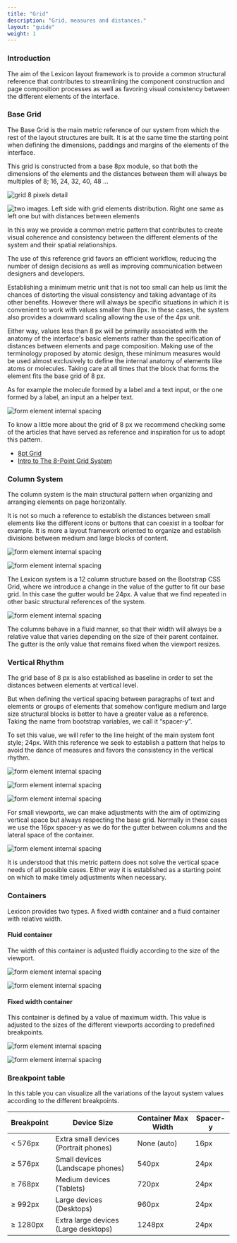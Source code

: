 ```yaml
---
title: "Grid"
description: "Grid, measures and distances."
layout: "guide"
weight: 1
---
```


### Introduction

The aim of the Lexicon layout framework is to provide a common structural reference that contributes to streamlining the component construction and page composition processes as well as favoring visual consistency between the different elements of the interface.

### Base Grid

The Base Grid is the main metric reference of our system from which the rest of the layout structures are built. It is at the same time the starting point when defining the dimensions, paddings and margins of the elements of the interface.

This grid is constructed from a base 8px module, so that both the dimensions of the elements and the distances between them will always be multiples of 8; 16, 24, 32, 40, 48 …

![grid 8 pixels detail](../../../images/Grid01.png)

![two images. Left side with grid elements distribution. Right one same as left one but with distances between elements](../../../images/Grid02.png)  

In this way we provide a common metric pattern that contributes to create visual coherence and consistency between the different elements of the system and their spatial relationships.

The use of this reference grid favors an efficient workflow, reducing the number of design decisions as well as improving communication between designers and developers.

Establishing a minimum metric unit that is not too small can help us limit the chances of distorting the visual consistency and taking advantage of its other benefits. However there will always be specific situations in which it is convenient to work with values ​​smaller than 8px. In these cases, the system also provides a downward scaling allowing the use of the 4px unit.

Either way, values ​​less than 8 px will be primarily associated with the anatomy of the interface's basic elements rather than the specification of distances between elements and page composition. Making use of the terminology proposed by atomic design, these minimum measures would be used almost exclusively to define the internal anatomy of elements like atoms or molecules. Taking care at all times that the block that forms the element fits the base grid of 8 px. 

As for example the molecule formed by a label and a text input, or the one formed by a label, an input an a helper text.

![form element internal spacing](../../../images/Grid03.png)  

To know a little more about the grid of 8 px we recommend checking some of the articles that have served as reference and inspiration for us to adopt this pattern.

* [8pt Grid](https://spec.fm/specifics/8-pt-grid)
* [Intro to The 8-Point Grid System](https://builttoadapt.io/intro-to-the-8-point-grid-system-d2573cde8632)

### Column System

The column system is the main structural pattern when organizing and arranging elements on page horizontally.

It is not so much a reference to establish the distances between small elements like the different icons or buttons that can coexist in a toolbar for example. It is more a layout framework oriented to organize and establish divisions between medium and large blocks of content.

![form element internal spacing](../../../images/Grid04.png)

![form element internal spacing](../../../images/Grid05.png)

The Lexicon system is a 12 column structure based on the Bootstrap CSS Grid, where we introduce a change in the value of the gutter to fit our base grid. In this case the gutter would be 24px. A value that we find repeated in other basic structural references of the system.

![form element internal spacing](../../../images/Grid06.png)

The columns behave in a fluid manner, so that their width will always be a relative value that varies depending on the size of their parent container. The gutter is the only value that remains fixed when the viewport resizes.

### Vertical Rhythm

The grid base of 8 px is also established as baseline in order to set the distances between elements at vertical level. 

But when defining the vertical spacing between paragraphs of text and elements or groups of elements that somehow configure medium and large size structural blocks is better to have a greater value as a reference. Taking the name from bootstrap variables, we call it “spacer-y”.

To set this value, we will refer to the line height of the main system font style; 24px. With this reference we seek to establish a pattern that helps to avoid the dance of measures and favors the consistency in the vertical rhythm.

![form element internal spacing](../../../images/GridVertRhythm01.png)

![form element internal spacing](../../../images/GridVertRhythm02.png)

![form element internal spacing](../../../images/GridVertRhythm03.png)

For small viewports, we can make adjustments with the aim of optimizing vertical space but always respecting the base grid. Normally in these cases we use the 16px spacer-y as we do for the gutter between columns and the lateral space of the container.

![form element internal spacing](../../../images/GridVertRhythm04.png)

It is understood that this metric pattern does not solve the vertical space needs of all possible cases. Either way it is established as a starting point on which to make timely adjustments when necessary.

### Containers

Lexicon provides two types. A  fixed width container and a fluid container with relative width.

#### Fluid container

The width of this container is adjusted fluidly according to the size of the viewport.

![form element internal spacing](../../../images/grid_container_fluid.png)

![form element internal spacing](../../../images/grid_container_fluid_g.png)

#### Fixed width container

This container is defined by a value of maximum width. This value is adjusted to the sizes of the different viewports according to predefined breakpoints.

![form element internal spacing](../../../images/grid_container_fixed.png)

![form element internal spacing](../../../images/grid_container_fixed_g.png)

### Breakpoint table

In this table you can visualize all the variations of the layout system values according to the different breakpoints.

| Breakpoint | Device Size | Container Max Width | Spacer-y |
| ---------- | ----------- | ------------------- | -------- |
| < 576px | Extra small devices (Portrait phones) | None (auto) | 16px |
| &ge; 576px | Small devices (Landscape phones) | 540px | 24px |
| &ge; 768px | Medium devices (Tablets) | 720px | 24px |
| &ge; 992px | Large devices (Desktops) | 960px | 24px |
| &ge; 1280px | Extra large devices (Large desktops) | 1248px | 24px |
